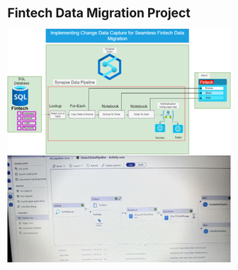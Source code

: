 # Fintech Data Migration Project 
![fintech!](FintechDataMigrationPipeline.png)
![pipeline!](Pipeline_On_The_Azure_Synapse.jpg)
